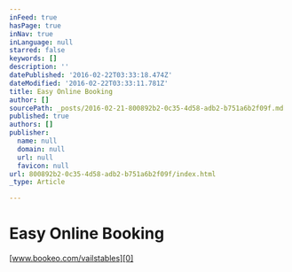 ```yaml
---
inFeed: true
hasPage: true
inNav: true
inLanguage: null
starred: false
keywords: []
description: ''
datePublished: '2016-02-22T03:33:18.474Z'
dateModified: '2016-02-22T03:33:11.781Z'
title: Easy Online Booking
author: []
sourcePath: _posts/2016-02-21-800892b2-0c35-4d58-adb2-b751a6b2f09f.md
published: true
authors: []
publisher:
  name: null
  domain: null
  url: null
  favicon: null
url: 800892b2-0c35-4d58-adb2-b751a6b2f09f/index.html
_type: Article

---
```

# Easy Online Booking

[www.bookeo.com/vailstables][0]

[0]: https://vailstables.wufoo.com/forms/q14bda7c10are56/